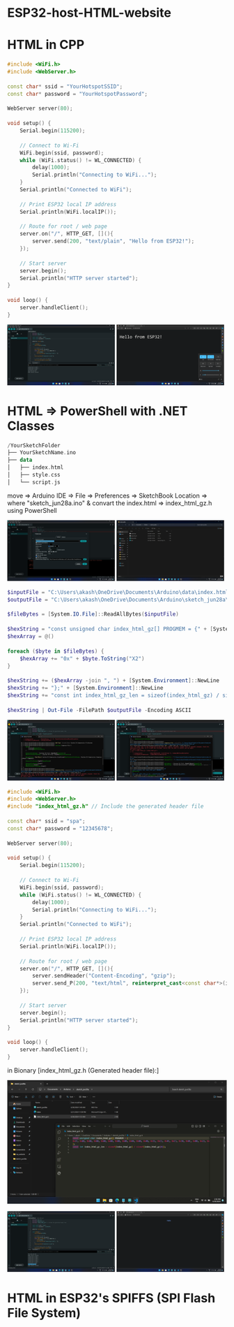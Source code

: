 # ESP32-host-HTML-website

# HTML in CPP

```cpp
#include <WiFi.h>
#include <WebServer.h>

const char* ssid = "YourHotspotSSID";
const char* password = "YourHotspotPassword";

WebServer server(80);

void setup() {
    Serial.begin(115200);

    // Connect to Wi-Fi
    WiFi.begin(ssid, password);
    while (WiFi.status() != WL_CONNECTED) {
        delay(1000);
        Serial.println("Connecting to WiFi...");
    }
    Serial.println("Connected to WiFi");

    // Print ESP32 local IP address
    Serial.println(WiFi.localIP());

    // Route for root / web page
    server.on("/", HTTP_GET, [](){
        server.send(200, "text/plain", "Hello from ESP32!");
    });

    // Start server
    server.begin();
    Serial.println("HTTP server started");
}

void loop() {
    server.handleClient();
}

```

<p float="left">
  <img src="img/1 (1).png" width="49%" />
  <img src="img/1 (2).png" width="49%" />
</p>

# HTML => PowerShell with .NET Classes

```kotlin
/YourSketchFolder
├── YourSketchName.ino
├── data
│   ├── index.html
│   ├── style.css
│   └── script.js
```

move => Arduino IDE => File => Preferences => SketchBook Location => where "sketch_jun28a.ino" 
& convart the index.html => index_html_gz.h using PowerShell

<p float="left">
  <img src="img/2 (3).png" width="49%" />
  <img src="img/2 (4).png" width="49%" />
</p>

```powershell
$inputFile = "C:\Users\akash\OneDrive\Documents\Arduino\data\index.html.gz"
$outputFile = "C:\Users\akash\OneDrive\Documents\Arduino\sketch_jun28a\index_html_gz.h"

$fileBytes = [System.IO.File]::ReadAllBytes($inputFile)

$hexString = "const unsigned char index_html_gz[] PROGMEM = {" + [System.Environment]::NewLine
$hexArray = @()

foreach ($byte in $fileBytes) {
    $hexArray += "0x" + $byte.ToString("X2")
}

$hexString += ($hexArray -join ", ") + [System.Environment]::NewLine
$hexString += "};" + [System.Environment]::NewLine
$hexString += "const int index_html_gz_len = sizeof(index_html_gz) / sizeof(index_html_gz[0]);" + [System.Environment]::NewLine

$hexString | Out-File -FilePath $outputFile -Encoding ASCII
```
<p float="left">
  <img src="img/2 (1).png" width="49%" />
  <img src="img/2 (2).png" width="49%" />
</p>

```cpp
#include <WiFi.h>
#include <WebServer.h>
#include "index_html_gz.h" // Include the generated header file

const char* ssid = "spa";
const char* password = "12345678";

WebServer server(80);

void setup() {
    Serial.begin(115200);

    // Connect to Wi-Fi
    WiFi.begin(ssid, password);
    while (WiFi.status() != WL_CONNECTED) {
        delay(1000);
        Serial.println("Connecting to WiFi...");
    }
    Serial.println("Connected to WiFi");

    // Print ESP32 local IP address
    Serial.println(WiFi.localIP());

    // Route for root / web page
    server.on("/", HTTP_GET, [](){
        server.sendHeader("Content-Encoding", "gzip");
        server.send_P(200, "text/html", reinterpret_cast<const char*>(index_html_gz), index_html_gz_len);
    });

    // Start server
    server.begin();
    Serial.println("HTTP server started");
}

void loop() {
    server.handleClient();
}
```

in Bionary [index_html_gz.h (Generated header file):]

<p float="left">
  <img src="img/2 (7).png" width="100%" />
</p>
<p float="left">
  <img src="img/2 (5).png" width="49%" />
  <img src="img/2 (6).png" width="49%" />
</p>

# HTML in ESP32's SPIFFS (SPI Flash File System)
